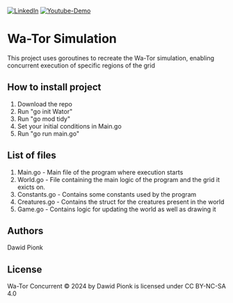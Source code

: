 [![LinkedIn][linkedin-shield]][linkedin-url]
[![Youtube-Demo][youtube-shield]][youtube-url]

# Wa-Tor Simulation
This project uses goroutines to recreate the Wa-Tor simulation, enabling concurrent execution of specific regions of the grid

## How to install project
1. Download the repo
2.  Run "go init Wator"
3. Run "go mod tidy"
4. Set your initial conditions in Main.go
5.  Run "go run main.go"

## List of files
1.    Main.go        - Main file of the program where execution starts
2.   World.go       - File containing the main logic of the program and the grid it exicts on.
3.  Constants.go   - Contains some constants used by the program
4.   Creatures.go   - Contains the struct for the creatures present in the world
5.    Game.go        - Contains logic for updating the world as well as drawing it 

## Authors
Dawid Pionk

## License
Wa-Tor Concurrent © 2024 by Dawid Pionk is licensed under CC BY-NC-SA 4.0 

[linkedin-url]: https://www.linkedin.com/in/dawid-pionk-65983a263/
[linkedin-shield]: https://img.shields.io/badge/LinkedIn-Profile-blue?style=plastic

[youtube-url]: https://www.youtube.com/watch?v=c0f9OOvz064&ab_channel=dawidpionk
[youtube-shield]: https://img.shields.io/badge/Youtube-Demo?style=plastic&logo=youtube&logoColor=Red&logoSize=auto&color=red